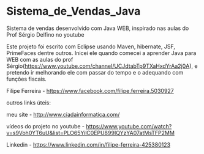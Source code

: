 # Sistema_de_Vendas_Java
Sistema de vendas desenvolvido com Java WEB, inspirado nas aulas do Prof Sérgio Delfino no youtube

Este projeto foi escrito com Eclipse usando Maven, hibernate, JSF, PrimeFaces dentre outros. Inicei
ele quando comecei a aprender Java para WEB com as aulas do prof Sérgio(https://www.youtube.com/channel/UCJdtabTp9TXaHxdYrAa2j0A),
e pretendo ir melhorando ele com passar do tempo e o adequando com funções fiscais.

Filipe Ferreira - https://www.facebook.com/filipe.ferreira.5030927


outros links úteis:

meu site - http://www.ciadainformatica.com/

vídeos do projeto no youtube - https://www.youtube.com/watch?v=s9Voh0YT6uU&list=PLO65YilC0EPU899IQYzYA07atMsTFP2MM

Linkedin - https://www.linkedin.com/in/filipe-ferreira-425380123
